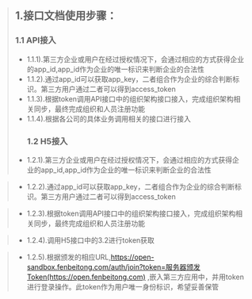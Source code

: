 > ## 1.接口文档使用步骤：
>
> ### 1.1 API接入
>
> * 1.1.1\).第三方企业或用户在经过授权情况下，会通过相应的方式获得企业的app\_id,app\_id作为企业的唯一标识来判断企业的合法性
> * 1.1.2\).通过app\_id可以获取app\_key，二者组合作为企业的综合判断标识。第三方用户通过二者可以得到access\_token
> * 1.1.3\).根据token调用API接口中的组织架构接口接入，完成组织架构相关同步，最终完成组织和人员注册功能
> * 1.1.4\).根据各公司的具体业务调用相关的接口进行接入
>   ### 1.2 H5接入
> * 1.2.1\).第三方企业或用户在经过授权情况下，会通过相应的方式获得企业的app\_id,app\_id作为企业的唯一标识来判断企业的合法性

> * 1.2.2\).通过app\_id可以获取app\_key，二者组合作为企业的综合判断标识。第三方用户通过二者可以得到access\_token

> * 1.2.3\).根据token调用API接口中的组织架构接口接入，完成组织架构相关同步，最终完成组织和人员注册功能

> * 1.2.4\).调用H5接口中的3.2进行token获取

> * 1.2.5\).根据颁发的相应URL,https://open-sandbox.fenbeitong.com/auth/join?token=服务器颁发Token(https://open.fenbeitong.com) ,嵌入第三方应用中，并用token进行登录操作。此token作为用户唯一身份标识，希望妥善保管



